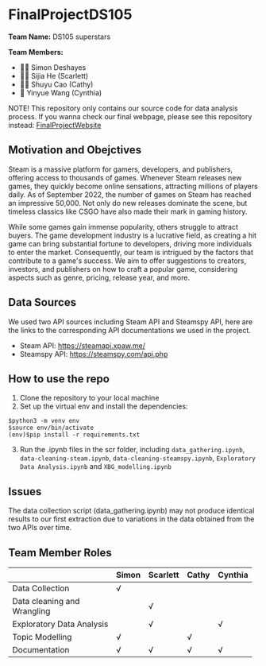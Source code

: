 # FinalProjectDS105

**Team Name:** DS105 superstars

**Team Members:**
-   👨‍💻 Simon Deshayes
-   🦸‍♀️ Sijia He (Scarlett)
-   👩‍💻 Shuyu Cao (Cathy)
-   👸 Yinyue Wang (Cynthia)

NOTE! This repository only contains our source code for data analysis process. If you wanna check our final webpage, please see this repository instead: [FinalProjectWebsite](https://github.com/simondesh/FinalProjectWebsite)

## Motivation and Obejctives

Steam is a massive platform for gamers, developers, and publishers, offering access to thousands of games. Whenever Steam releases new games, they quickly become online sensations, attracting millions of players daily. As of September 2022, the number of games on Steam has reached an impressive 50,000. Not only do new releases dominate the scene, but timeless classics like CSGO have also made their mark in gaming history.

While some games gain immense popularity, others struggle to attract buyers. The game development industry is a lucrative field, as creating a hit game can bring substantial fortune to developers, driving more individuals to enter the market. Consequently, our team is intrigued by the factors that contribute to a game's success. We aim to offer suggestions to creators, investors, and publishers on how to craft a popular game, considering aspects such as genre, pricing, release year, and more.

## Data Sources
We used two API sources including Steam API and Steamspy API, here are the links to the corresponding API documentations we used in the project.
- Steam API: https://steamapi.xpaw.me/
- Steamspy API: https://steamspy.com/api.php

## How to use the repo

1. Clone the repository to your local machine
2. Set up the virtual env and install the dependencies:
```
$python3 -m venv env
$source env/bin/activate
(env)$pip install -r requirements.txt
```
3. Run the .ipynb files in the scr folder, including `data_gathering.ipynb`, `data-cleaning-steam.ipynb`, `data-cleaning-steamspy.ipynb`, `Exploratory Data Analysis.ipynb` and `XBG_modelling.ipynb`
   
## Issues
The data collection script (data_gathering.ipynb) may not produce identical results to our first extraction due to variations in the data obtained from the two APIs over time.

## Team Member Roles
|                                | Simon  |  Scarlett  |  Cathy  |  Cynthia  |
|--------------------------------|--------|------------|---------|-----------|
|Data Collection                 |√       |            |         |           |
|Data cleaning and <br> Wrangling|        |√           |         |           |
|Exploratory Data Analysis       |        |√           |         |√          |
|Topic Modelling                 |√       |            |√        |           |
|Documentation                   |√       |√           |√        |√          |
